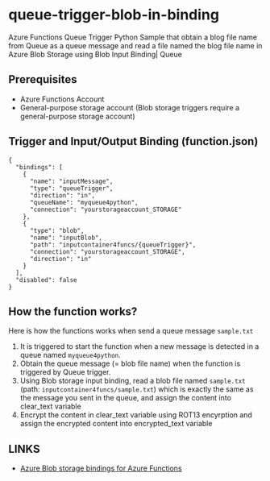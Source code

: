 # queue-trigger-blob-in-binding
Azure Functions Queue Trigger Python Sample that obtain a blog file name from Queue as a queue message and read a file named the blog file name in Azure Blob Storage using Blob Input Binding| Queue

## Prerequisites
- Azure Functions Account
- General-purpose storage account (Blob storage triggers require a general-purpose storage account)

## Trigger and Input/Output Binding (function.json)

```
{
  "bindings": [
    {
      "name": "inputMessage",
      "type": "queueTrigger",
      "direction": "in",
      "queueName": "myqueue4python",
      "connection": "yourstorageaccount_STORAGE"
    },
    {
      "type": "blob",
      "name": "inputBlob",
      "path": "inputcontainer4funcs/{queueTrigger}",
      "connection": "yourstorageaccount_STORAGE",
      "direction": "in"
    }
  ],
  "disabled": false
}
```

## How the function works?

Here is how the functions works when send a queue message `sample.txt` 
1. It is triggered to start the function when a new message is detected in a queue named `myqueue4python`. 
2. Obtain the queue message (= blob file name) when the function is triggered by Queue trigger.
3. Using Blob storage input binding, read a blob file named `sample.txt` (path: `inputcontainer4funcs/sample.txt`) which is exactly the same as the message you sent in the queue, and assign the content into clear_text variable
4. Encrypt the content in clear_text variable using ROT13 encyrption and assign the encrypted content into encrypted_text variable


## LINKS
- [Azure Blob storage bindings for Azure Functions](https://docs.microsoft.com/en-us/azure/azure-functions/functions-bindings-storage-blob)
